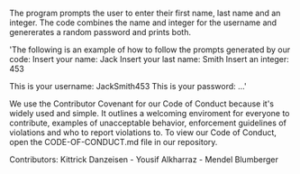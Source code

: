 The program prompts the user to enter their first name, last name and an integer.
The code combines the name and integer for the username and genererates a random password and prints both.


'The following is an example of how to follow the prompts generated by our code:
Insert your name:
Jack
Insert your last name: 
Smith
Insert an integer:
453

This is your username: JackSmith453
This is your password: ...'

We use the Contributor Covenant for our Code of Conduct because it's widely used and simple. It outlines a welcoming enviroment for everyone to contribute, examples of unacceptable behavior, enforcement guidelines of violations and who to report violations to. To view our Code of Conduct, open the CODE-OF-CONDUCT.md file in our repository. 

Contributors: Kittrick Danzeisen - Yousif Alkharraz - Mendel Blumberger
